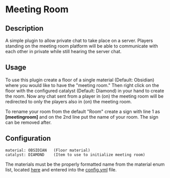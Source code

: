 # Meeting Room

## Description
A simple plugin to allow private chat to take place on a server. Players standing on the meeting room platform will be able to communicate with each other in private while still hearing the server chat.

## Usage
To use this plugin create a floor of a single material (Default: Obsidian) where you would like to have the "meeting room." Then right click on the floor with the configured catalyst (Default: Diamond) in your hand to create the room. Now any chat sent from a player in (on) the meeting room will be redirected to only the players also in (on) the meeting room.

To rename your room from the default "Room" create a sign with line 1 as **[meetingroom]** and on the 2nd line put the name of your room. The sign can be removed after.

## Configuration
```
material: OBSIDIAN   (Floor material)
catalyst: DIAMOND    (Item to use to initialize meeting room)
```
The materials must be the properly formatted name from the material enum list, located [here](https://hub.spigotmc.org/javadocs/bukkit/org/bukkit/Material.html) and entered into the [config.yml](https://github.com/tylerstonge/MeetingRoom/blob/master/src/main/resources/config.yml) file.
